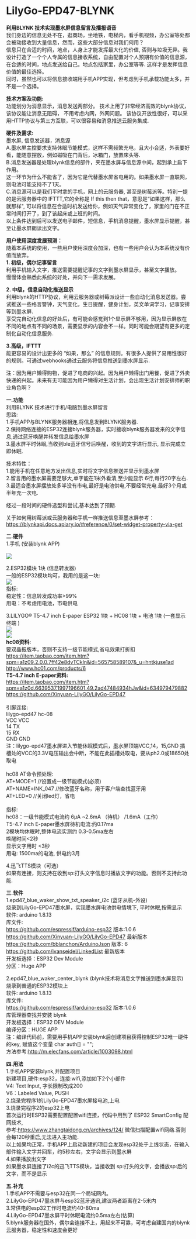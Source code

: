 # LilyGo-EPD47-BLYNK
 <b>利用BLYNK 技术实现墨水屏信息留言及播报语音 </b><br/>
   我们身边的信息无处不在，逛商场，坐地铁，电梯内，看手机视频，办公室等处都会被动接收到大量信息，然而，这些大部分信息对我们何用？<br/>
   信息只在合适的时间，地点，人身上才能发挥最大化的价值, 否则与垃圾无异。我设计打造了一个个人专属的信息接收系统，自由配置对个人预期有价值的信息源，在合适的时间，地点发送给自己。地点包括家里，办公室等等. 这样才是发挥信息价值的最佳选择。 <br/>
同时，虽然也可以将信息接收端用手机APP实现，但考虑到手机承载功能太多，并不是一个选择。 <br/>

   <b>技术方案及功能:</b> <br/>
        功能划分为消息显示，消息发送两部分。 技术上用了非常经济高效的blynk协议，该协议能让消息无阻碍， 不用考虑内网，外网问题。 该协议开放性很好，可以采用HTTP协议与第三方互联，可以很容易和消息推送云服务集成.

   <b>硬件及需求:</b> <br/>
         墨水屏, 信息发送器，消息源 <br/>
         A.墨水屏主控要求支持休眠节能模式，这样不需频繁充电，且大小合适，外表要好看，能随意摆放，例如磁吸在门背后，冰箱门，放置床头等.  <br/>
         B.消息发送器是处理blynk信息的部件，夹在墨水屏与信息源中间，起到承上启下作用。 <br/>
         这一环节为什么不能省了，因为它是代替墨水屏省电用的。如果墨水屏一直联网，则电池可能支持不了1天。  <br/>
         C.消息源可以是我们平时拿的手机，网上的云服务器, 甚至是树莓派等。特别一提的是云服务器中的 IFTTT,它的全称是 If this then that，意思是“如果这样，那么就那样",  可以将信息在合适时机发送给你，例如天气异常变化了，家里的门在不正常时间打开了，到了该起床或上班的时间。 <br/>
         以上条件达到后可以发送电子邮件，短信息，手机消息提醒，墨水屏显示提醒，甚至让墨水屏朗读出文字。 <br/>
         
<b>用户使用深度发展预测：</b> <br/>
随着本系统的使用，一些用户使用深度会加深，也有一些用户会认为本系统没有价值而放弃。<br/>
<b>1. 初级，偶尔记事留言</b> <br/>
利用手机输入文字，推送需要提醒记事的文字到墨水屏显示，甚至文字播放。<br/>
慢慢体会熟悉此系统的好处，并向下一需求发展。<br/>

<b>2. 中级，信息自动化推送显示</b> <br/>
利用blynk的HTTP协议，利用云服务器或树莓派设计一些自动化消息发送器。尝试推送一些格言警钟，天气变化，生日提醒，健身计划，英文单词学习，记事安排等到墨水屏.<br/>
享受完自动化信息的好处后，有可能会感觉到1个显示屏不够用，因为显示屏放在不同的地点有不同的场景，需要显示的内容会不一样。同时可能会期望有更多的定制化自动化信息服务.<br/>

<b>3.高级，IFTTT</b> <br/>
能更容易的设计出更多的 “如果，那么” 的信息规则。有很多人提供了易用性很好的规则。可通过webhooks通过云服务将信息推送到墨水屏显示.<br/>

注：因为用户懒得购物，促进了电商的兴起。因为用户懒得出门用餐，促进了外卖快递的兴起。未来有无可能因为用户懒得对生活计划，会出现生活计划安排师的职业角色啊？<br/>


<b>一.功能 </b> <br/>
   利用BLYNK 技术进行手机/电脑到墨水屏留言<br/>
   思路:<br/>
   1.手机APP与BLYNK服务器相连,将信息发到BLYNK服务器.<br/>
   2.保持网络连接的ESP32连接blynk服务器，实时接收blynk服务器发来的文字信息,通过蓝牙唤醒并转发信息给墨水屏<br/>
   3.墨水屏平时休眠,当收到ble蓝牙信号后唤醒，收到的文字进行显示, 显示完成立即休眠.<br/>
     
   技术特性：<br/>
   1.能用手机在任意地方发出信息,实时将文字信息推送并显示到墨水屏<br/>
   2.留言用的墨水屏需要足够大,单字能在1米外看清,至少能显示 6行,每行20字左右. <br/>
   3.最适合墨水屏摆放处多半没有市电,最好是电池供电,不要经常充电.最好3个月或半年充一次电.<br/>
   
   经过一段时间的硬件选型和尝试,基本达到了预期.<br/>
   
   关于如何用树莓派或云服务器和手机一样推送信息至墨水屏参考： <br/>
   https://blynkapi.docs.apiary.io/#reference/0/set-widget-property-via-get <br/>

<b>二.硬件</b><br/>
   1.手机 (安装blynk APP) <br/>   
   <img src= 'https://github.com/lixy123/LilyGo-EPD47-HC08/blob/main/blynk_1.jpg?raw=true' /> 
   
   2.ESP32模块 1块 (信息转发器) <br/>
     一般的ESP32模块均可，我用的是这一块:<br/>
      <img src= 'https://github.com/lixy123/LilyGo-EPD47-BLYNK/blob/main/ESP32.jpg?raw=true' />    
     指标:<br/>
       稳定性：信息转发成功率>99%<br/>
       用电：不考虑用电池，市电供电<br/>
       
   3.LILYGO® T5-4.7 inch E-paper ESP32 1块 + HC08 1块 + 电池 1块 (一套显示终端 )<br/>
   <img src= 'https://github.com/lixy123/LilyGo-EPD47-BLYNK/blob/main/blynk_3.jpg?raw=true' />   <br/>
   <img src= 'https://github.com/lixy123/LilyGo-EPD47-HC08/blob/main/blynk_2.jpg?raw=true' />  <br/>
     <b>hc08资料:</b><br/>
     要双晶振版本，否则不支持一级节能模式,省电效果打折扣<br/>
     https://item.taobao.com/item.htm?spm=a1z09.2.0.0.7ff42e8dvTCkln&id=565758589107&_u=hntkjuse1ad<br/>
     http://www.hc01.com/products/6<br/>
     <b>T5-4.7 inch E-paper资料:</b><br/>
     https://item.taobao.com/item.htm?spm=a1z0d.6639537.1997196601.49.2ad47484934hJw&id=634979479882<br/>
     https://github.com/Xinyuan-LilyGO/LilyGo-EPD47 <br/>      
     引脚连接:<br/>
     lilygo-epd47  hc-08<br/>
       VCC         VCC<br/>
       14          TX<br/>
       15          RX<br/>
       GND         GND<br/>
     注：lilygo-epd47墨水屏进入节能休眠模式后，墨水屏顶端VCC,14，15,GND 插槽处的VCC的3.3V电压输出会中断，不能在此插槽处取电，要从ph2.0或18650处取电<br/>   
     hc08 AT命令预处理:<br/>
     AT+MODE=1        //设置成一级节能模式(必须)<br/>
     AT+NAME=INK_047  //修改蓝牙名称，用于客户端查找蓝牙用<br/>
     AT+LED=0          //关闭led灯，省电 <br/>    
     指标:<br/>
       hc08：一级节能模式电流约 6μA ~2.6mA （待机） /1.6mA（工作）<br/>
       T5-4.7 inch E-paper墨水屏待机电流:约0.17ma <br/>
       2模块均休眠时,整体电流实测约 0.3-0.5ma左右 <br/>
       唤醒时间<2秒<br/>
       显示文字用时 <3秒<br/>
       用电: 1500ma的电池, 供电约3月 <br/>

   4.迅飞TTS模块（可选）<br/>
   如果有连接，则支持在收到sp:打头文字信息时播放文字的功能。否则不支持此功能.<br/>
   
<b>三.软件</b><br/>
1.epd47_blue_waker_show_txt_speaker_i2c (蓝牙从机-外设)<br/>
烧录到LilyGo-EPD47墨水屏，实现墨水屏电池供电情境下, 平时休眠,按需显示<br/>
软件: arduino 1.8.13<br/>
库文件:<br/>
https://github.com/espressif/arduino-esp32 版本:1.0.6<br/>
https://github.com/Xinyuan-LilyGO/LilyGo-EPD47 最新版本<br/>
https://github.com/bblanchon/ArduinoJson 版本: 6<br/>
https://github.com/ivanseidel/LinkedList 最新版本<br/>
开发板选择：ESP32 Dev Module<br/>
分区：Huge APP<br/>

2.epd47_blue_waker_center_blynk (blynk技术将消息文字推送到墨水屏显示)<br/>
烧录到普通的ESP32模块上 <br/>
软件: arduino 1.8.13<br/>
库文件:<br/>
https://github.com/espressif/arduino-esp32 版本:1.0.6<br/>
库管理器查找并安装 blynk<br/>
开发板选择：ESP32 DEV Module<br/>
编译分区：HUGE APP<br/>
注：编译代码前，需要用手机APP安装blynk后创建项目获得控制ESP32唯一硬件的key, 赋值这个变量 char auth[] = ""; <br/>
    方法参考:http://m.elecfans.com/article/1003098.html <br/>


<b>四.用法</b><br/>
1.手机APP安装blynk,并配置项目<br/>
  新建项目,硬件:esp32，连接:wifi,添加如下2个小部件<br/>
  V4: Text Input, 字长限制改成200<br/>
  V6：Labeled Value, PUSH<br/>
2.烧录完程序1的LilyGo-EPD47墨水屏接电池,上电<br/>
3.烧录完程序2的esp32上电<br/>
  首次运行时ESP32需要配置配置wifi连接，代码中用到了 ESP32 SmartConfig 配网技术,<br/>
  参考:https://www.zhangtaidong.cn/archives/124/ 微信扫描配置wifi网络.否则会每120秒重启,无法进入主功能.<br/>
  以上如果均正常，手机APP上启动新建的项目会发现esp32处于上线状态，在输入部件输入文字并回车，约5秒左右，文字会显示到墨水屏<br/>
4.如果播放出文字<br/>
   如果墨水屏连接了i2c的迅飞TTS模块，当接收到 sp:打头的文字，会播放sp:后的文字，而不是显示<br/>
  
<b>五.补充</b> <br/>
1.手机APP不需要与esp32在同一个局域网内。<br/>
2.LilyGo-EPD47墨水屏与esp32蓝牙通讯,建议两者距离在2-5米内<br/>
3.常供电的esp32工作时电流约40-80ma<br/>
4.LilyGo-EPD47墨水屏平时休眠电流约0.5ma左右(估算)<br/>
5.blynk服务器在国外，偶尔会连接不上，用起来不可靠，可考虑自建国内的blynk云服务器，稳定性和速度会更好<br/>


